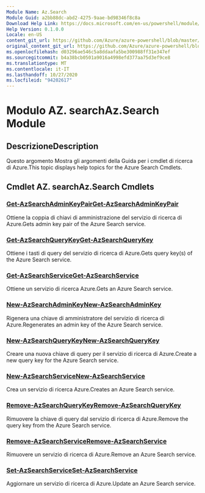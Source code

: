 ```yaml
---
Module Name: Az.Search
Module Guid: a2bb88dc-abd2-4275-9aae-bd98346f8c8a
Download Help Link: https://docs.microsoft.com/en-us/powershell/module/az.search
Help Version: 0.1.0.0
Locale: en-US
content_git_url: https://github.com/Azure/azure-powershell/blob/master/src/Search/Search/help/Az.Search.md
original_content_git_url: https://github.com/Azure/azure-powershell/blob/master/src/Search/Search/help/Az.Search.md
ms.openlocfilehash: d03296ae546c5a8ddaafa5be300988ff31e347ef
ms.sourcegitcommit: b4a38bcb0501a9016a4998efd377aa75d3ef9ce8
ms.translationtype: MT
ms.contentlocale: it-IT
ms.lasthandoff: 10/27/2020
ms.locfileid: "94202617"
---
```

# <span data-ttu-id="f161c-101">Modulo AZ. search</span><span class="sxs-lookup"><span data-stu-id="f161c-101">Az.Search Module</span></span>
## <span data-ttu-id="f161c-102">Descrizione</span><span class="sxs-lookup"><span data-stu-id="f161c-102">Description</span></span>
<span data-ttu-id="f161c-103">Questo argomento Mostra gli argomenti della Guida per i cmdlet di ricerca di Azure.</span><span class="sxs-lookup"><span data-stu-id="f161c-103">This topic displays help topics for the Azure Search Cmdlets.</span></span>

## <span data-ttu-id="f161c-104">Cmdlet AZ. search</span><span class="sxs-lookup"><span data-stu-id="f161c-104">Az.Search Cmdlets</span></span>
### [<span data-ttu-id="f161c-105">Get-AzSearchAdminKeyPair</span><span class="sxs-lookup"><span data-stu-id="f161c-105">Get-AzSearchAdminKeyPair</span></span>](Get-AzSearchAdminKeyPair.md)
<span data-ttu-id="f161c-106">Ottiene la coppia di chiavi di amministrazione del servizio di ricerca di Azure.</span><span class="sxs-lookup"><span data-stu-id="f161c-106">Gets admin key pair of the Azure Search service.</span></span>

### [<span data-ttu-id="f161c-107">Get-AzSearchQueryKey</span><span class="sxs-lookup"><span data-stu-id="f161c-107">Get-AzSearchQueryKey</span></span>](Get-AzSearchQueryKey.md)
<span data-ttu-id="f161c-108">Ottiene i tasti di query del servizio di ricerca di Azure.</span><span class="sxs-lookup"><span data-stu-id="f161c-108">Gets query key(s) of the Azure Search service.</span></span>

### [<span data-ttu-id="f161c-109">Get-AzSearchService</span><span class="sxs-lookup"><span data-stu-id="f161c-109">Get-AzSearchService</span></span>](Get-AzSearchService.md)
<span data-ttu-id="f161c-110">Ottiene un servizio di ricerca Azure.</span><span class="sxs-lookup"><span data-stu-id="f161c-110">Gets an Azure Search service.</span></span>

### [<span data-ttu-id="f161c-111">New-AzSearchAdminKey</span><span class="sxs-lookup"><span data-stu-id="f161c-111">New-AzSearchAdminKey</span></span>](New-AzSearchAdminKey.md)
<span data-ttu-id="f161c-112">Rigenera una chiave di amministratore del servizio di ricerca di Azure.</span><span class="sxs-lookup"><span data-stu-id="f161c-112">Regenerates an admin key of the Azure Search service.</span></span>

### [<span data-ttu-id="f161c-113">New-AzSearchQueryKey</span><span class="sxs-lookup"><span data-stu-id="f161c-113">New-AzSearchQueryKey</span></span>](New-AzSearchQueryKey.md)
<span data-ttu-id="f161c-114">Creare una nuova chiave di query per il servizio di ricerca di Azure.</span><span class="sxs-lookup"><span data-stu-id="f161c-114">Create a new query key for the Azure Search service.</span></span>

### [<span data-ttu-id="f161c-115">New-AzSearchService</span><span class="sxs-lookup"><span data-stu-id="f161c-115">New-AzSearchService</span></span>](New-AzSearchService.md)
<span data-ttu-id="f161c-116">Crea un servizio di ricerca Azure.</span><span class="sxs-lookup"><span data-stu-id="f161c-116">Creates an Azure Search service.</span></span>

### [<span data-ttu-id="f161c-117">Remove-AzSearchQueryKey</span><span class="sxs-lookup"><span data-stu-id="f161c-117">Remove-AzSearchQueryKey</span></span>](Remove-AzSearchQueryKey.md)
<span data-ttu-id="f161c-118">Rimuovere la chiave di query dal servizio di ricerca di Azure.</span><span class="sxs-lookup"><span data-stu-id="f161c-118">Remove the query key from the Azure Search service.</span></span>

### [<span data-ttu-id="f161c-119">Remove-AzSearchService</span><span class="sxs-lookup"><span data-stu-id="f161c-119">Remove-AzSearchService</span></span>](Remove-AzSearchService.md)
<span data-ttu-id="f161c-120">Rimuovere un servizio di ricerca di Azure.</span><span class="sxs-lookup"><span data-stu-id="f161c-120">Remove an Azure Search service.</span></span>

### [<span data-ttu-id="f161c-121">Set-AzSearchService</span><span class="sxs-lookup"><span data-stu-id="f161c-121">Set-AzSearchService</span></span>](Set-AzSearchService.md)
<span data-ttu-id="f161c-122">Aggiornare un servizio di ricerca di Azure.</span><span class="sxs-lookup"><span data-stu-id="f161c-122">Update an Azure Search service.</span></span>

